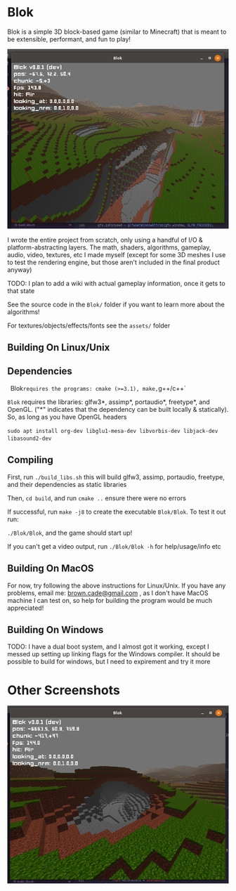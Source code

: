 # Blok

Blok is a simple 3D block-based game (similar to Minecraft) that is meant to be extensible, performant, and fun to play!

![Screen Shot 0](./screenshots/SS0.png)

I wrote the entire project from scratch, only using a handful of I/O & platform-abstracting layers. The math, shaders, algorithms, gameplay, audio, video, textures, etc I made myself (except for some 3D meshes I use to test the rendering engine, but those aren't included in the final product anyway)

TODO: I plan to add a wiki with actual gameplay information, once it gets to that state

See the source code in the `Blok/` folder if you want to learn more about the algorithms!

For textures/objects/effects/fonts see the `assets/` folder


## Building On Linux/Unix

## Dependencies
`
`Blok` requires the programs: cmake (>=3.1), make, `g++/c++`

`Blok` requires the libraries: glfw3*, assimp*, portaudio*, freetype*, and OpenGL. ("*" indicates that the dependency can be built locally & statically). So, as long as you have OpenGL headers

`sudo apt install org-dev libglu1-mesa-dev libvorbis-dev libjack-dev libasound2-dev`

## Compiling

First, run `./build_libs.sh` this will build glfw3, assimp, portaudio, freetype, and their dependencies as static libraries

Then, `cd build`, and run `cmake ..` ensure there were no errors

If successful, run `make -j8` to create the executable `Blok/Blok`. To test it out run:

`./Blok/Blok`, and the game should start up!

If you can't get a video output, run `./Blok/Blok -h` for help/usage/info etc


## Building On MacOS

For now, try following the above instructions for Linux/Unix. If you have any problems, email me: brown.cade@gmail.com , as I don't have  MacOS machine I can test on, so help for building the program would be much appreciated!

## Building On Windows

TODO: I have a dual boot system, and I almost got it working, except I messed up setting up linking flags for the Windows compiler. It should be possible to build for windows, but I need to expirement and try it more



# Other Screenshots

![Screen Shot 1](./screenshots/SS1.png)

